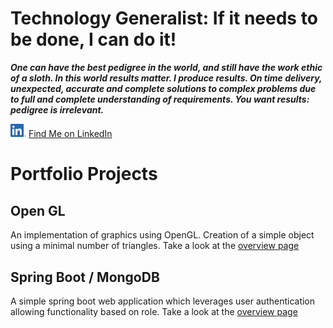 # Technology Generalist:  If it needs to be done, I can do it!

**_One can have the best pedigree in the world, and still have the work ethic of a sloth. In this world results matter. I produce results. On time delivery, unexpected, accurate and complete solutions to complex problems due to full and complete understanding of requirements. You want results: pedigree is irrelevant._**  

[<img src="/images/misc/LI-In-Bug.png" width="25px">](https://www.linkedin.com/in/m-p-spencer/) [Find Me on LinkedIn](https://www.linkedin.com/in/m-p-spencer/)

# Portfolio Projects
## Open GL
An implementation of graphics using OpenGL. Creation of a simple object using a minimal number of triangles. Take a look at the [overview page](/openGL.md)

## Spring Boot / MongoDB
A simple spring boot web application which leverages user authentication allowing functionality based on role. Take a look at the [overview page](/springBoot.md)

